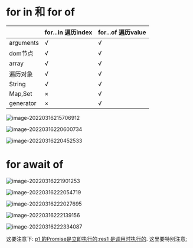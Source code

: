 # for in 和 for of



|           | for...in 遍历index | for...of 遍历value |
| --------- | ------------------ | ------------------ |
| arguments | √                  | √                  |
| dom节点   | √                  | √                  |
| array     | √                  | √                  |
| 遍历对象  | √                  | √                  |
| String    | √                  | √                  |
| Map,Set   | ×                  | √                  |
| generator | ×                  | √                  |

![image-20220316215706912](https://chenjing-oss.oss-cn-hangzhou.aliyuncs.com/typora/image-20220316215706912.png)

![image-20220316220600734](https://chenjing-oss.oss-cn-hangzhou.aliyuncs.com/typora/image-20220316220600734.png)

![image-20220316220452533](https://chenjing-oss.oss-cn-hangzhou.aliyuncs.com/typora/image-20220316220452533.png)

# for await of

![image-20220316221901253](https://chenjing-oss.oss-cn-hangzhou.aliyuncs.com/typora/image-20220316221901253.png)

![image-20220316222054719](https://chenjing-oss.oss-cn-hangzhou.aliyuncs.com/typora/image-20220316222054719.png)

![image-20220316222027695](https://chenjing-oss.oss-cn-hangzhou.aliyuncs.com/typora/image-20220316222027695.png)

![image-20220316222139156](https://chenjing-oss.oss-cn-hangzhou.aliyuncs.com/typora/image-20220316222139156.png)

![image-20220316222334087](https://chenjing-oss.oss-cn-hangzhou.aliyuncs.com/typora/image-20220316222334087.png)

这要注意下: <u>p1 的Promise是立即执行的;res1 是调用时执行的</u>. 这里要特别注意;